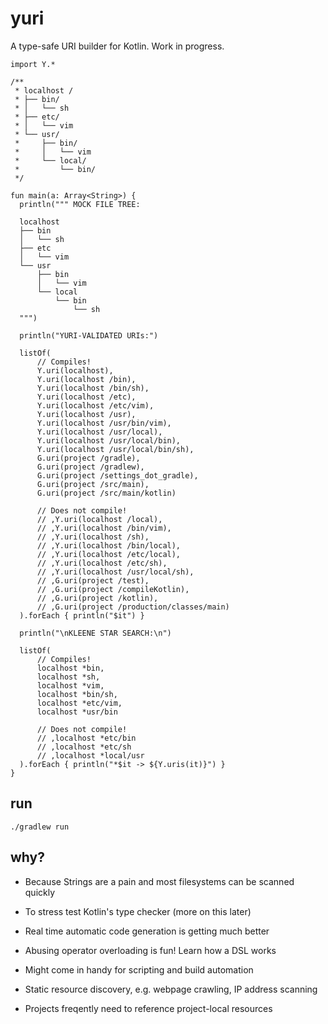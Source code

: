 # yuri

A type-safe URI builder for Kotlin. Work in progress.

```
import Y.*

/**
 * localhost /
 * ├── bin/
 * │   └── sh
 * ├── etc/
 * │   └── vim
 * └── usr/
 *     ├── bin/
 *     │   └── vim
 *     └── local/
 *         └── bin/
 */

fun main(a: Array<String>) {
  println(""" MOCK FILE TREE:

  localhost
  ├── bin
  │   └── sh
  ├── etc
  │   └── vim
  └── usr
      ├── bin
      │   └── vim
      └── local
          └── bin
              └── sh
  """)

  println("YURI-VALIDATED URIs:")

  listOf(
      // Compiles!
      Y.uri(localhost),
      Y.uri(localhost /bin),
      Y.uri(localhost /bin/sh),
      Y.uri(localhost /etc),
      Y.uri(localhost /etc/vim),
      Y.uri(localhost /usr),
      Y.uri(localhost /usr/bin/vim),
      Y.uri(localhost /usr/local),
      Y.uri(localhost /usr/local/bin),
      Y.uri(localhost /usr/local/bin/sh),
      G.uri(project /gradle),
      G.uri(project /gradlew),
      G.uri(project /settings_dot_gradle),
      G.uri(project /src/main),
      G.uri(project /src/main/kotlin)

      // Does not compile!
      // ,Y.uri(localhost /local),
      // ,Y.uri(localhost /bin/vim),
      // ,Y.uri(localhost /sh),
      // ,Y.uri(localhost /bin/local),
      // ,Y.uri(localhost /etc/local),
      // ,Y.uri(localhost /etc/sh),
      // ,Y.uri(localhost /usr/local/sh),
      // ,G.uri(project /test),
      // ,G.uri(project /compileKotlin),
      // ,G.uri(project /kotlin),
      // ,G.uri(project /production/classes/main)
  ).forEach { println("$it") }

  println("\nKLEENE STAR SEARCH:\n")

  listOf(
      // Compiles!
      localhost *bin,
      localhost *sh,
      localhost *vim,
      localhost *bin/sh,
      localhost *etc/vim,
      localhost *usr/bin

      // Does not compile!
      // ,localhost *etc/bin
      // ,localhost *etc/sh
      // ,localhost *local/usr
  ).forEach { println("*$it -> ${Y.uris(it)}") }
}
```


## run

`./gradlew run`

## why?

- Because Strings are a pain and most filesystems can be scanned quickly

- To stress test Kotlin's type checker (more on this later)

- Real time automatic code generation is getting much better

- Abusing operator overloading is fun! Learn how a DSL works

- Might come in handy for scripting and build automation

- Static resource discovery, e.g. webpage crawling, IP address scanning

- Projects freqently need to reference project-local resources
